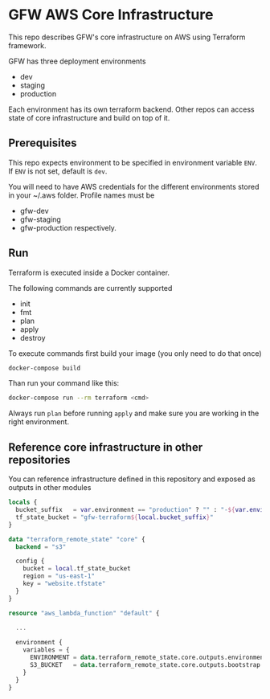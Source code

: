 # GFW AWS Core Infrastructure

This repo describes GFW's core infrastructure on AWS using Terraform framework.

GFW has three deployment environments
- dev
- staging
- production

Each environment has its own terraform backend.
Other repos can access state of core infrastructure and build on top of it.

## Prerequisites

This repo expects environment to be specified in environment variable `ENV`. If `ENV` is not set, default is `dev`.

You will need to have AWS credentials for the different environments stored in your ~/.aws folder.
Profile names must be
- gfw-dev
- gfw-staging
- gfw-production
respectively. 


## Run

Terraform is executed inside a Docker container.

The following commands are currently supported
- init
- fmt
- plan
- apply
- destroy

To execute commands first build your image (you only need to do that once)

```bash
docker-compose build
```
Than run your command like this:

```bash
docker-compose run --rm terraform <cmd>
```

Always run `plan` before running `apply` and make sure you are working in the right environment.

## Reference core infrastructure in other repositories

You can reference infrastructure defined in this repository and exposed as outputs in other modules

```terraform
locals {
  bucket_suffix   = var.environment == "production" ? "" : "-${var.environment}"
  tf_state_bucket = "gfw-terraform${local.bucket_suffix}"
}

data "terraform_remote_state" "core" {
  backend = "s3"

  config {
    bucket = local.tf_state_bucket
    region = "us-east-1"
    key = "website.tfstate"
  }
}

resource "aws_lambda_function" "default" {
  
  ...

  environment {
    variables = {
      ENVIRONMENT = data.terraform_remote_state.core.outputs.environment
      S3_BUCKET   = data.terraform_remote_state.core.outputs.bootstrap.state_bucket
    }
  }
}
```